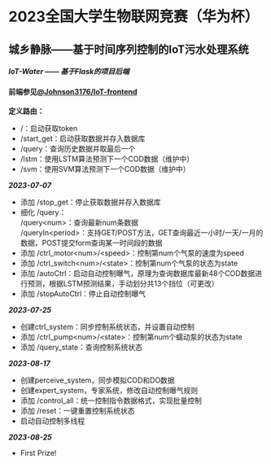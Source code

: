 # 2023全国大学生物联网竞赛（华为杯）
## 城乡静脉——基于时间序列控制的IoT污水处理系统
#### *IoT-Water —— 基于Flask的项目后端*
#### 前端参见[@Johnson3176/IoT-frontend](https://github.com/Johnson3176/IoT-frontend)
**定义路由：**  
* /：启动获取token  
* /start_get：启动获取数据并存入数据库  
* /query：查询历史数据并取最后一个  
* /lstm：使用LSTM算法预测下一个COD数据（维护中）  
* /svm：使用SVM算法预测下一个COD数据（维护中）  

***2023-07-07***  
* 添加 /stop_get：停止获取数据并存入数据库  
* 细化 /query：  
/query&lt;num>：查询最新num条数据  
/queryIn&lt;period>：支持GET/POST方法，GET查询最近一小时/一天/一月的数据，POST提交form查询某一时间段的数据  
* 添加 /ctrl_motor&lt;num>/&lt;speed>：控制第num个气泵的速度为speed  
* 添加 /ctrl_switch&lt;num>/&lt;state>：控制第num个气泵的状态为state  
* 添加 /autoCtrl：启动自动控制曝气，原理为查询数据库最新48个COD数据进行预测，根据LSTM预测结果，手动划分共13个挡位（可更改）  
* 添加 /stopAutoCtrl：停止自动控制曝气  

***2023-07-25***
* 创建ctrl_system：同步控制系统状态，并设置自动控制
* 添加 /ctrl_pump&lt;num>/&lt;state>：控制第num个蠕动泵的状态为state
* 添加 /query_state：查询控制系统状态

***2023-08-17***
* 创建perceive_system，同步模拟COD和DO数据
* 创建expert_system，专家系统，修改自动控制曝气规则
* 添加 /control_all：统一控制指令数据格式，实现批量控制
* 添加 /reset：一键重置控制系统状态
* 启动自动控制多线程

***2023-08-25***
* First Prize!
